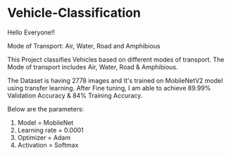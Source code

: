 # Vehicle-Classification
Hello Everyone!!


Mode of Transport: Air, Water, Road and Amphibious 

This Project classifies Vehicles based on different modes of transport. The Mode of transport includes Air, Water, Road & Amphibious.


The Dataset is having 2778 images and It's trained on MobileNetV2 model using transfer learning. After Fine tuning, I am able to achieve 89.99% Validation Accuracy & 84% Training Accuracy.

Below are the parameters:
1) Model = MobileNet
2) Learning rate = 0.0001
3) Optimizer = Adam
4) Activation = Softmax
